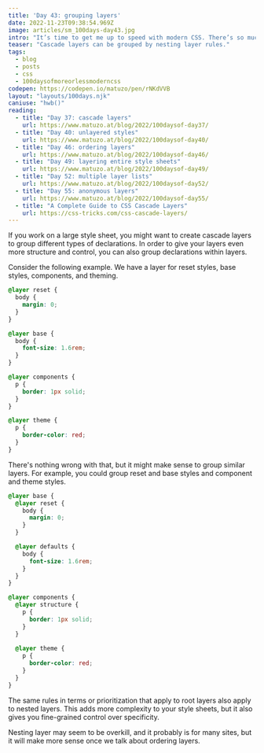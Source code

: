```yaml
---
title: 'Day 43: grouping layers'
date: 2022-11-23T09:38:54.969Z
image: articles/sm_100days-day43.jpg
intro: "It’s time to get me up to speed with modern CSS. There’s so much new in CSS that I know too little about. To change that I’ve started [#100DaysOfMoreOrLessModernCSS](/blog/2022/100-days-of-more-or-less-modern-css/). Why more or less modern CSS? Because some topics will be about cutting-edge features, while other stuff has been around for quite a while already, but I just have little to no experience with it."
teaser: "Cascade layers can be grouped by nesting layer rules."
tags:
  - blog
  - posts
  - css
  - 100daysofmoreorlessmoderncss
codepen: https://codepen.io/matuzo/pen/rNKdVVB
layout: "layouts/100days.njk"
caniuse: "hwb()"
reading:
  - title: "Day 37: cascade layers"
    url: https://www.matuzo.at/blog/2022/100daysof-day37/
  - title: "Day 40: unlayered styles"
    url: https://www.matuzo.at/blog/2022/100daysof-day40/
  - title: "Day 46: ordering layers"
    url: https://www.matuzo.at/blog/2022/100daysof-day46/
  - title: "Day 49: layering entire style sheets"
    url: https://www.matuzo.at/blog/2022/100daysof-day49/
  - title: "Day 52: multiple layer lists"
    url: https://www.matuzo.at/blog/2022/100daysof-day52/
  - title: "Day 55: anonymous layers"
    url: https://www.matuzo.at/blog/2022/100daysof-day55/
  - title: "A Complete Guide to CSS Cascade Layers"
    url: https://css-tricks.com/css-cascade-layers/
---
```

If you work on a large style sheet, you might want to create cascade layers to group different types of declarations. In order to give your layers even more structure and control, you can also group declarations within layers.

Consider the following example. We have a layer for reset styles, base styles, components, and theming.

```css
@layer reset {
  body {
    margin: 0;
  }
}

@layer base {
  body {
    font-size: 1.6rem;
  }
}

@layer components {
  p {
    border: 1px solid;
  }
}

@layer theme {
  p {
    border-color: red;
  }
}
```

There's nothing wrong with that, but it might make sense to group similar layers. For example, you could group reset and base styles and component and theme styles.

```css
@layer base {
  @layer reset {
    body {
      margin: 0;
    }
  }

  @layer defaults {
    body {
      font-size: 1.6rem;
    }
  }
}

@layer components {
  @layer structure {
    p {
      border: 1px solid;
    }
  }
  
  @layer theme {
    p {
      border-color: red;
    }
  }
}
```

The same rules in terms or prioritization that apply to root layers also apply to nested layers. This adds more complexity to your style sheets, but it also gives you fine-grained control over specificity.

Nesting layer may seem to be overkill, and it probably is for many sites, but it will make more sense once we talk about ordering layers.